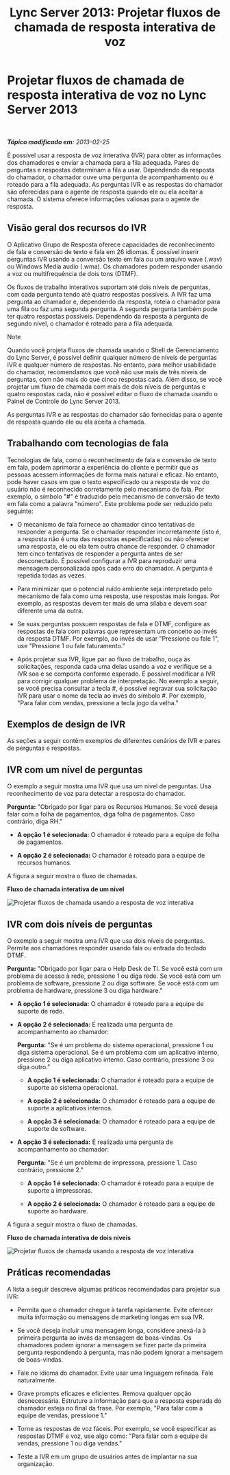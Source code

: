 ﻿---
title: 'Lync Server 2013: Projetar fluxos de chamada de resposta interativa de voz'
TOCTitle: Projetar fluxos de chamada de resposta interativa de voz
ms:assetid: f3477f0a-3ad5-4b13-a73c-046aa451db19
ms:mtpsurl: https://technet.microsoft.com/pt-br/library/Gg413020(v=OCS.15)
ms:contentKeyID: 49308596
ms.date: 05/19/2016
mtps_version: v=OCS.15
ms.translationtype: HT
---

# Projetar fluxos de chamada de resposta interativa de voz no Lync Server 2013

 

_**Tópico modificado em:** 2013-02-25_

É possível usar a resposta de voz interativa (IVR) para obter as informações dos chamadores e enviar a chamada para a fila adequada. Pares de perguntas e respostas determinam a fila a usar. Dependendo da resposta do chamador, o chamador ouve uma pergunta de acompanhamento ou é roteado para a fila adequada. As perguntas IVR e as respostas do chamador são oferecidas para o agente de resposta quando ele ou ela aceitar a chamada. O sistema oferece informações valiosas para o agente de resposta.

## Visão geral dos recursos do IVR

O Aplicativo Grupo de Resposta oferece capacidades de reconhecimento de fala e conversão de texto e fala em 26 idiomas. É possível inserir perguntas IVR usando a conversão texto em fala ou um arquivo wave (.wav) ou Windows Media audio (.wma). Os chamadores podem responder usando a voz ou multifrequência de dois tons (DTMF).

Os fluxos de trabalho interativos suportam até dois níveis de perguntas, com cada pergunta tendo até quatro respostas possíveis. A IVR faz uma pergunta ao chamador e, dependendo da resposta, roteia o chamador para uma fila ou faz uma segunda pergunta. A segunda pergunta também pode ter quatro respostas possíveis. Dependendo da resposta à pergunta de segundo nível, o chamador é roteado para a fila adequada.

> [!note]  
> Quando você projeta fluxos de chamada usando o Shell de Gerenciamento do Lync Server, é possível definir qualquer número de níveis de perguntas IVR e qualquer número de respostas. No entanto, para melhor usabilidade do chamador, recomendamos que você não use mais de três níveis de perguntas, com não mais do que cinco respostas cada. Além disso, se você projetar um fluxo de chamada com mais de dois níveis de perguntas e quatro respostas cada, não é possível editar o fluxo de chamada usando o Painel de Controle do Lync Server 2013.

As perguntas IVR e as respostas do chamador são fornecidas para o agente de resposta quando ele ou ela aceita a chamada.

## Trabalhando com tecnologias de fala

Tecnologias de fala, como o reconhecimento de fala e conversão de texto em fala, podem aprimorar a experiência do cliente e permitir que as pessoas acessem informações de forma mais natural e eficaz. No entanto, pode haver casos em que o texto especificado ou a resposta de voz do usuário não é reconhecido corretamente pelo mecanismo de fala. Por exemplo, o símbolo "\#" é traduzido pelo mecanismo de conversão de texto em fala como a palavra "número". Este problema pode ser reduzido pelo seguinte:

  - O mecanismo de fala fornece ao chamador cinco tentativas de responder a pergunta. Se o chamador responder incorretamente (isto é, a resposta não é uma das respostas especificadas) ou não oferecer uma resposta, ele ou ela tem outra chance de responder. O chamador tem cinco tentativas de responder a pergunta antes de ser desconectado. É possível configurar a IVR para reproduzir uma mensagem personalizada após cada erro do chamador. A pergunta é repetida todas as vezes.

  - Para minimizar que o potencial ruído ambiente seja interpretado pelo mecanismo de fala como uma resposta, use respostas mais longas. Por exemplo, as respostas devem ter mais de uma sílaba e devem soar diferente uma da outra.

  - Se suas perguntas possuem respostas de fala e DTMF, configure as respostas de fala com palavras que representam um conceito ao invés da resposta DTMF. Por exemplo, ao invés de usar "Pressione ou fale 1", use "Pressione 1 ou fale faturamento."

  - Após projetar sua IVR, ligue par ao fluxo de trabalho, ouça às solicitações, responda cada uma delas usando a voz e verifique se a IVR soa e se comporta conforme esperado. É possível modificar a IVR para corrigir qualquer problema de interpretação. No exemplo a seguir, se você precisa consultar a tecla \#, é possível regravar sua solicitação IVR para usar o nome da tecla ao invés do símbolo \#. Por exemplo, "Para falar com vendas, pressione a tecla jogo da velha."

## Exemplos de design de IVR

As seções a seguir contêm exemplos de diferentes cenários de IVR e pares de perguntas e respostas.

## IVR com um nível de perguntas

O exemplo a seguir mostra uma IVR que usa um nível de perguntas. Usa reconhecimento de voz para detectar a resposta do chamador.

**Pergunta:** "Obrigado por ligar para os Recursos Humanos. Se você deseja falar com a folha de pagamentos, diga folha de pagamentos. Caso contrário, diga RH."

  - **A opção 1 é selecionada:** O chamador é roteado para a equipe de folha de pagamentos.

  - **A opção 2 é selecionada:** O chamador é roteado para a equipe de recursos humanos.

A figura a seguir mostra o fluxo de chamadas.

**Fluxo de chamada interativa de um nível**

![Projetar fluxos de chamada usando a resposta de voz interativa](images/Gg413020.4820a9f7-b5b0-4831-b972-baae0c015ec1(OCS.15).jpg "Projetar fluxos de chamada usando a resposta de voz interativa")

## IVR com dois níveis de perguntas

O exemplo a seguir mostra uma IVR que usa dois níveis de perguntas. Permite aos chamadores responder usando fala ou entrada do teclado DTMF.

**Pergunta:** "Obrigado por ligar para o Help Desk de TI. Se você está com um problema de acesso à rede, pressione 1 ou diga rede. Se você está com um problema de software, pressione 2 ou diga software. Se você está com um problema de hardware, pressione 3 ou diga hardware."

  - **A opção 1 é selecionada:** O chamador é roteado para a equipe de suporte de rede.

  - **A opção 2 é selecionada:** É realizada uma pergunta de acompanhamento ao chamador:
    
    **Pergunta:** "Se é um problema do sistema operacional, pressione 1 ou diga sistema operacional. Se é um problema com um aplicativo interno, pressione 2 ou diga aplicativo interno. Caso contrário, pressione 3 ou diga outro."
    
      - **A opção 1 é selecionada:** O chamador é roteado para a equipe de suporte ao sistema operacional.
    
      - **A opção 2 é selecionada:** O chamador é roteado para a equipe de suporte a aplicativos internos.
    
      - **A opção 3 é selecionada:** O chamador é roteado para a equipe de suporte de software.

  - **A opção 3 é selecionada:** É realizada uma pergunta de acompanhamento ao chamador:
    
    **Pergunta:** "Se é um problema de impressora, pressione 1. Caso contrário, pressione 2."
    
      - **A opção 1 é selecionada:** O chamador é roteado para a equipe de suporte a impressoras.
    
      - **A opção 2 é selecionada:** O chamador é roteado para a equipe de suporte ao hardware.

A figura a seguir mostra o fluxo de chamadas.

**Fluxo de chamada interativa de dois níveis**

![Projetar fluxos de chamada usando a resposta de voz interativa](images/Gg413020.a5b62083-312d-4419-898b-d1a225a5379f(OCS.15).jpg "Projetar fluxos de chamada usando a resposta de voz interativa")

## Práticas recomendadas

A lista a seguir descreve algumas práticas recomendadas para projetar sua IVR:

  - Permita que o chamador chegue à tarefa rapidamente. Evite oferecer muita informação ou mensagens de marketing longas em sua IVR.

  - Se você deseja incluir uma mensagem longa, considere anexá-la à primeira pergunta ao invés da mensagem de boas-vindas. Os chamadores podem ignorar a mensagem se fizer parte da primeira pergunta respondendo à pergunta, mas não podem ignorar a mensagem de boas-vindas.

  - Fale no idioma do chamador. Evite usar uma linguagem refinada. Fale naturalmente.

  - Grave prompts eficazes e eficientes. Remova qualquer opção desnecessária. Estruture a informação para que a resposta esperada do chamador esteja no final da frase. Por exemplo, "Para falar com a equipe de vendas, pressione 1."

  - Torne as respostas de voz fáceis. Por exemplo, se você especificar as respostas DTMF e voz, use algo como: "Para falar com a equipe de vendas, pressione 1 ou diga vendas."

  - Teste a IVR em um grupo de usuários antes de implantar na sua organização.

